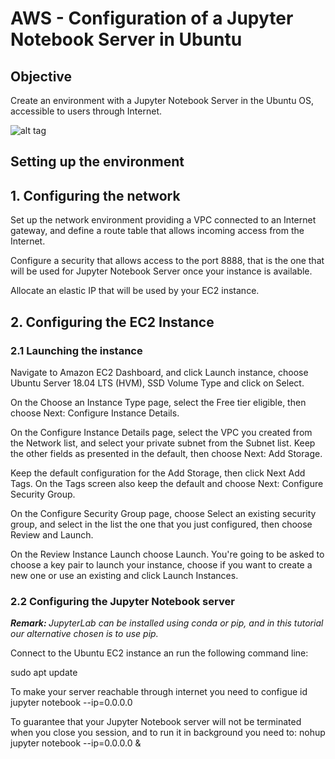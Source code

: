 # AWS - Configuration of a Jupyter Notebook Server in Ubuntu

## Objective
Create an environment with a Jupyter Notebook Server in the Ubuntu OS, accessible to users through Internet.

![alt tag](https://geohackweek.github.io/datasharing/fig/geohackweek_aws_setup.png)

## Setting up the environment

## 1. Configuring the network

Set up the network environment providing a VPC connected to an Internet gateway, and define a route table that allows incoming access from the Internet.

Configure a security that allows access to the port 8888, that is the one that will be used for Jupyter Notebook Server once your instance is available.

Allocate an elastic IP that will be used by your EC2 instance.

## 2. Configuring the EC2 Instance

### 2.1 Launching the instance

Navigate to Amazon EC2 Dashboard, and click Launch instance, choose Ubuntu Server 18.04 LTS (HVM), SSD Volume Type and click on Select.

On the Choose an Instance Type page, select the Free tier eligible, then choose Next: Configure Instance Details.

On the Configure Instance Details page, select the VPC you created from the Network list, and select your private subnet from the Subnet list. Keep the other fields as presented in the default, then choose Next: Add Storage.

Keep the default configuration for the Add Storage, then click Next Add Tags. On the Tags screen also keep the default and choose Next: Configure Security Group.

On the Configure Security Group page, choose Select an existing security group, and select in the list the one that you just configured, then choose Review and Launch.

On the Review Instance Launch choose Launch. You're going to be asked to choose a key pair to launch your instance, choose if you want to create a new one or use an existing and click Launch Instances.

### 2.2 Configuring the Jupyter Notebook server

<i><b>Remark: </b> JupyterLab can be installed using conda or pip, and in this tutorial our alternative chosen is to use pip.</i>

Connect to the Ubuntu EC2 instance an run the following command line:

sudo apt update


To make your server reachable through internet you need to configue id
jupyter notebook --ip=0.0.0.0


To guarantee that your Jupyter Notebook server will not
be terminated when you close you session, and to run it in background you need to:
nohup jupyter notebook --ip=0.0.0.0 &


